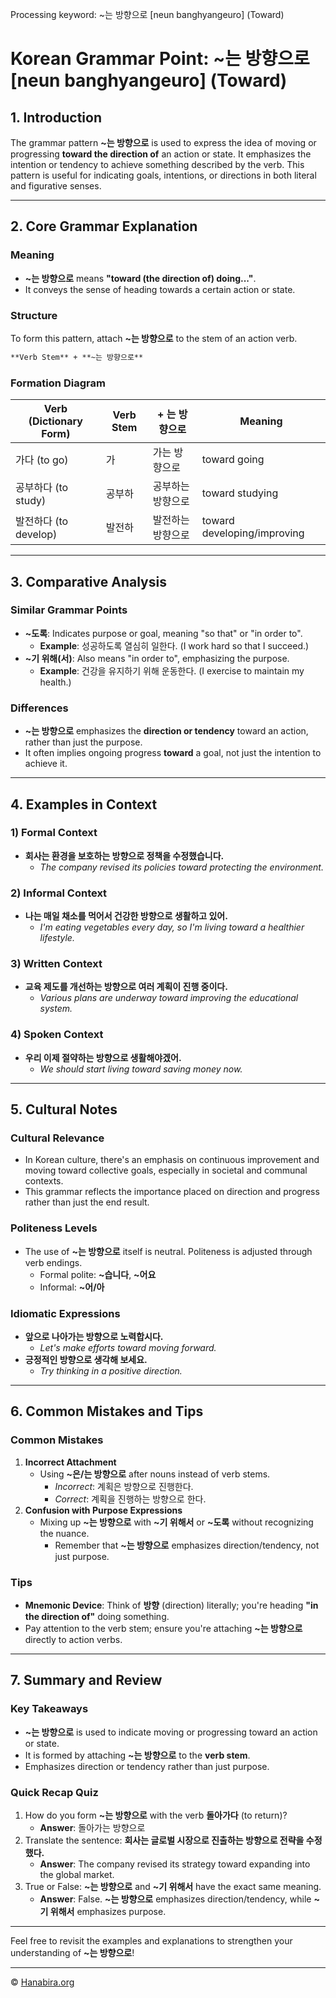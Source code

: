 Processing keyword: ~는 방향으로 [neun banghyangeuro] (Toward)
# Korean Grammar Point: ~는 방향으로 [neun banghyangeuro] (Toward)

## 1. Introduction
The grammar pattern **~는 방향으로** is used to express the idea of moving or progressing **toward the direction of** an action or state. It emphasizes the intention or tendency to achieve something described by the verb. This pattern is useful for indicating goals, intentions, or directions in both literal and figurative senses.

---
## 2. Core Grammar Explanation
### Meaning
- **~는 방향으로** means **"toward (the direction of) doing..."**.
- It conveys the sense of heading towards a certain action or state.
### Structure
To form this pattern, attach **~는 방향으로** to the stem of an action verb.
```markdown
**Verb Stem** + **~는 방향으로**
```
### Formation Diagram
| Verb (Dictionary Form) | Verb Stem | + 는 방향으로 | Meaning                     |
|------------------------|-----------|--------------|-----------------------------|
| 가다 (to go)           | 가         | 가는 방향으로    | toward going                |
| 공부하다 (to study)     | 공부하      | 공부하는 방향으로 | toward studying             |
| 발전하다 (to develop)    | 발전하      | 발전하는 방향으로 | toward developing/improving |
---
## 3. Comparative Analysis
### Similar Grammar Points
- **~도록**: Indicates purpose or goal, meaning "so that" or "in order to".
  - **Example**: 성공하도록 열심히 일한다. (I work hard so that I succeed.)
- **~기 위해(서)**: Also means "in order to", emphasizing the purpose.
  - **Example**: 건강을 유지하기 위해 운동한다. (I exercise to maintain my health.)
### Differences
- **~는 방향으로** emphasizes the **direction or tendency** toward an action, rather than just the purpose.
- It often implies ongoing progress **toward** a goal, not just the intention to achieve it.
---
## 4. Examples in Context
### 1) Formal Context
- **회사는 환경을 보호하는 방향으로 정책을 수정했습니다.**
  - *The company revised its policies toward protecting the environment.*
### 2) Informal Context
- **나는 매일 채소를 먹어서 건강한 방향으로 생활하고 있어.**
  - *I'm eating vegetables every day, so I'm living toward a healthier lifestyle.*
### 3) Written Context
- **교육 제도를 개선하는 방향으로 여러 계획이 진행 중이다.**
  - *Various plans are underway toward improving the educational system.*
### 4) Spoken Context
- **우리 이제 절약하는 방향으로 생활해야겠어.**
  - *We should start living toward saving money now.*
---
## 5. Cultural Notes
### Cultural Relevance
- In Korean culture, there's an emphasis on continuous improvement and moving toward collective goals, especially in societal and communal contexts.
- This grammar reflects the importance placed on direction and progress rather than just the end result.
### Politeness Levels
- The use of **~는 방향으로** itself is neutral. Politeness is adjusted through verb endings.
  - Formal polite: **~습니다**, **~어요**
  - Informal: **~어/아**
### Idiomatic Expressions
- **앞으로 나아가는 방향으로 노력합시다.**
  - *Let's make efforts toward moving forward.*
- **긍정적인 방향으로 생각해 보세요.**
  - *Try thinking in a positive direction.*
---
## 6. Common Mistakes and Tips
### Common Mistakes
1. **Incorrect Attachment**
   - Using **~은/는 방향으로** after nouns instead of verb stems.
     - *Incorrect*: 계획은 방향으로 진행한다.
     - *Correct*: 계획을 진행하는 방향으로 한다.
2. **Confusion with Purpose Expressions**
   - Mixing up **~는 방향으로** with **~기 위해서** or **~도록** without recognizing the nuance.
     - Remember that **~는 방향으로** emphasizes direction/tendency, not just purpose.
### Tips
- **Mnemonic Device**: Think of **방향** (direction) literally; you're heading **"in the direction of"** doing something.
- Pay attention to the verb stem; ensure you're attaching **~는 방향으로** directly to action verbs.
---
## 7. Summary and Review
### Key Takeaways
- **~는 방향으로** is used to indicate moving or progressing toward an action or state.
- It is formed by attaching **~는 방향으로** to the **verb stem**.
- Emphasizes direction or tendency rather than just purpose.
### Quick Recap Quiz
1. How do you form **~는 방향으로** with the verb **돌아가다** (to return)?
   - **Answer**: 돌아가는 방향으로
2. Translate the sentence: **회사는 글로벌 시장으로 진출하는 방향으로 전략을 수정했다.**
   - **Answer**: The company revised its strategy toward expanding into the global market.
3. True or False: **~는 방향으로** and **~기 위해서** have the exact same meaning.
   - **Answer**: False. **~는 방향으로** emphasizes direction/tendency, while **~기 위해서** emphasizes purpose.
---
Feel free to revisit the examples and explanations to strengthen your understanding of **~는 방향으로**!

---
© [Hanabira.org](https://hanabira.org)
